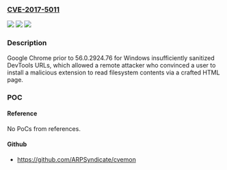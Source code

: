 ### [CVE-2017-5011](https://cve.mitre.org/cgi-bin/cvename.cgi?name=CVE-2017-5011)
![](https://img.shields.io/static/v1?label=Product&message=Google%20Chrome%20prior%20to%2056.0.2924.76%20for%20Windows&color=blue)
![](https://img.shields.io/static/v1?label=Version&message=Google%20Chrome%20prior%20to%2056.0.2924.76%20for%20Windows%20&color=brightgreen)
![](https://img.shields.io/static/v1?label=Vulnerability&message=insufficient%20validation%20of%20untrusted%20input&color=brightgreen)

### Description

Google Chrome prior to 56.0.2924.76 for Windows insufficiently sanitized DevTools URLs, which allowed a remote attacker who convinced a user to install a malicious extension to read filesystem contents via a crafted HTML page.

### POC

#### Reference
No PoCs from references.

#### Github
- https://github.com/ARPSyndicate/cvemon

